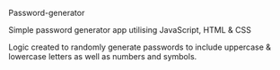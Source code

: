 Password-generator

Simple password generator app utilising JavaScript, HTML & CSS

Logic created to randomly generate passwords to include uppercase & lowercase letters as well as numbers and symbols.
